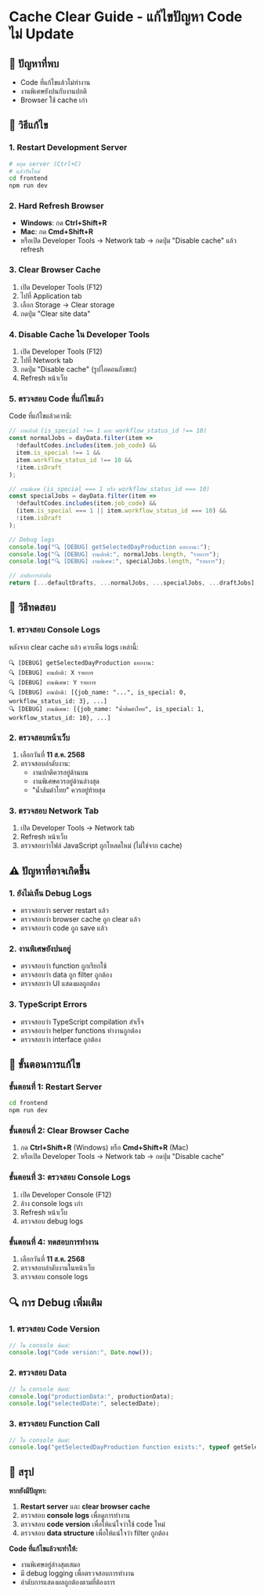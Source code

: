 # Cache Clear Guide - แก้ไขปัญหา Code ไม่ Update

## 🎯 **ปัญหาที่พบ**
- Code ที่แก้ไขแล้วไม่ทำงาน
- งานพิเศษยังปนกับงานปกติ
- Browser ใช้ cache เก่า

## 🔧 **วิธีแก้ไข**

### **1. Restart Development Server**
```bash
# หยุด server (Ctrl+C)
# แล้วรันใหม่
cd frontend
npm run dev
```

### **2. Hard Refresh Browser**
- **Windows**: กด **Ctrl+Shift+R**
- **Mac**: กด **Cmd+Shift+R**
- หรือเปิด Developer Tools -> Network tab -> กดปุ่ม "Disable cache" แล้ว refresh

### **3. Clear Browser Cache**
1. เปิด Developer Tools (F12)
2. ไปที่ Application tab
3. เลือก Storage -> Clear storage
4. กดปุ่ม "Clear site data"

### **4. Disable Cache ใน Developer Tools**
1. เปิด Developer Tools (F12)
2. ไปที่ Network tab
3. กดปุ่ม "Disable cache" (รูปไอคอนถังขยะ)
4. Refresh หน้าเว็บ

### **5. ตรวจสอบ Code ที่แก้ไขแล้ว**
Code ที่แก้ไขแล้วควรมี:

```typescript
// งานปกติ (is_special !== 1 และ workflow_status_id !== 10)
const normalJobs = dayData.filter(item => 
  !defaultCodes.includes(item.job_code) && 
  item.is_special !== 1 && 
  item.workflow_status_id !== 10 && 
  !item.isDraft
);

// งานพิเศษ (is_special === 1 หรือ workflow_status_id === 10)
const specialJobs = dayData.filter(item => 
  !defaultCodes.includes(item.job_code) && 
  (item.is_special === 1 || item.workflow_status_id === 10) && 
  !item.isDraft
);

// Debug logs
console.log("🔍 [DEBUG] getSelectedDayProduction แยกงาน:");
console.log("🔍 [DEBUG] งานปกติ:", normalJobs.length, "รายการ");
console.log("🔍 [DEBUG] งานพิเศษ:", specialJobs.length, "รายการ");

// ลำดับการส่งคืน
return [...defaultDrafts, ...normalJobs, ...specialJobs, ...draftJobs];
```

## 🧪 **วิธีทดสอบ**

### **1. ตรวจสอบ Console Logs**
หลังจาก clear cache แล้ว ควรเห็น logs เหล่านี้:
```
🔍 [DEBUG] getSelectedDayProduction แยกงาน:
🔍 [DEBUG] งานปกติ: X รายการ
🔍 [DEBUG] งานพิเศษ: Y รายการ
🔍 [DEBUG] งานปกติ: [{job_name: "...", is_special: 0, workflow_status_id: 3}, ...]
🔍 [DEBUG] งานพิเศษ: [{job_name: "น้ำส้มตำไทย", is_special: 1, workflow_status_id: 10}, ...]
```

### **2. ตรวจสอบหน้าเว็บ**
1. เลือกวันที่ **11 ส.ค. 2568**
2. ตรวจสอบลำดับงาน:
   - งานปกติควรอยู่ด้านบน
   - งานพิเศษควรอยู่ด้านล่างสุด
   - "น้ำส้มตำไทย" ควรอยู่ท้ายสุด

### **3. ตรวจสอบ Network Tab**
1. เปิด Developer Tools -> Network tab
2. Refresh หน้าเว็บ
3. ตรวจสอบว่าไฟล์ JavaScript ถูกโหลดใหม่ (ไม่ใช่จาก cache)

## ⚠️ **ปัญหาที่อาจเกิดขึ้น**

### **1. ยังไม่เห็น Debug Logs**
- ตรวจสอบว่า server restart แล้ว
- ตรวจสอบว่า browser cache ถูก clear แล้ว
- ตรวจสอบว่า code ถูก save แล้ว

### **2. งานพิเศษยังปนอยู่**
- ตรวจสอบว่า function ถูกเรียกใช้
- ตรวจสอบว่า data ถูก filter ถูกต้อง
- ตรวจสอบว่า UI แสดงผลถูกต้อง

### **3. TypeScript Errors**
- ตรวจสอบว่า TypeScript compilation สำเร็จ
- ตรวจสอบว่า helper functions ทำงานถูกต้อง
- ตรวจสอบว่า interface ถูกต้อง

## 📝 **ขั้นตอนการแก้ไข**

### **ขั้นตอนที่ 1: Restart Server**
```bash
cd frontend
npm run dev
```

### **ขั้นตอนที่ 2: Clear Browser Cache**
1. กด **Ctrl+Shift+R** (Windows) หรือ **Cmd+Shift+R** (Mac)
2. หรือเปิด Developer Tools -> Network tab -> กดปุ่ม "Disable cache"

### **ขั้นตอนที่ 3: ตรวจสอบ Console Logs**
1. เปิด Developer Console (F12)
2. ล้าง console logs เก่า
3. Refresh หน้าเว็บ
4. ตรวจสอบ debug logs

### **ขั้นตอนที่ 4: ทดสอบการทำงาน**
1. เลือกวันที่ **11 ส.ค. 2568**
2. ตรวจสอบลำดับงานในหน้าเว็บ
3. ตรวจสอบ console logs

## 🔍 **การ Debug เพิ่มเติม**

### **1. ตรวจสอบ Code Version**
```javascript
// ใน console พิมพ์:
console.log("Code version:", Date.now());
```

### **2. ตรวจสอบ Data**
```javascript
// ใน console พิมพ์:
console.log("productionData:", productionData);
console.log("selectedDate:", selectedDate);
```

### **3. ตรวจสอบ Function Call**
```javascript
// ใน console พิมพ์:
console.log("getSelectedDayProduction function exists:", typeof getSelectedDayProduction);
```

## 📝 **สรุป**

**หากยังมีปัญหา:**
1. **Restart server** และ **clear browser cache**
2. ตรวจสอบ **console logs** เพื่อดูการทำงาน
3. ตรวจสอบ **code version** เพื่อให้แน่ใจว่าใช้ code ใหม่
4. ตรวจสอบ **data structure** เพื่อให้แน่ใจว่า filter ถูกต้อง

**Code ที่แก้ไขแล้วจะทำให้:**
- งานพิเศษอยู่ล่างสุดเสมอ
- มี debug logging เพื่อตรวจสอบการทำงาน
- ลำดับการแสดงผลถูกต้องตามที่ต้องการ
